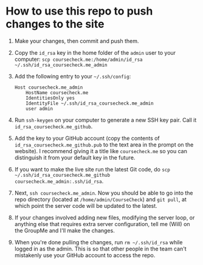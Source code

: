 # How to use this repo to push changes to the site

1. Make your changes, then commit and push them.

2. Copy the `id_rsa` key in the home folder of the `admin` user to your computer: `scp coursecheck.me:/home/admin/id_rsa ~/.ssh/id_rsa_coursecheck.me_admin`

3. Add the following entry to your `~/.ssh/config`:

	```
	Host coursecheck.me_admin
		HostName coursecheck.me
		IdentitiesOnly yes
		IdentityFile ~/.ssh/id_rsa_coursecheck.me_admin
		user admin
	```

4. Run `ssh-keygen` on your computer to generate a new SSH key pair. Call it `id_rsa_coursecheck.me_github`.

5. Add the key to your GitHub account (copy the contents of `id_rsa_coursecheck.me_github.pub` to the text area in the prompt on the website). I recommend giving it a title like `coursecheck.me` so you can distinguish it from your default key in the future.

6. If you want to make the live site run the latest Git code, do `scp ~/.ssh/id_rsa_coursecheck.me_github coursecheck.me_admin:.ssh/id_rsa`.

7. Next, `ssh coursecheck.me_admin`. Now you should be able to go into the repo directory (located at `/home/admin/CourseCheck`) and `git pull`, at which point the server code will be updated to the latest.

8. If your changes involved adding new files, modifying the server loop, or anything else that requires extra server configuration, tell me (Will) on the GroupMe and I'll make the changes.

9. When you're done pulling the changes, run `rm ~/.ssh/id_rsa` while logged in as the admin. This is so that other people in the team can't mistakenly use your GitHub account to access the repo.
